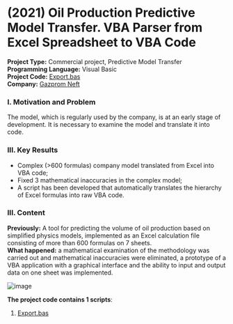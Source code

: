 #  (2021) Oil Production Predictive Model Transfer. VBA Parser from Excel Spreadsheet to VBA Code
**Project Type:** Commercial project, Predictive Model Transfer  
**Programming Language:** Visual Basic  
**Project Сode:**  [Export.bas](https://github.com/ResearchMachine/commercial-project-parcing-of-predictive-complex/blob/main/formula%20hierarchy%20export.bas)  
**Company:**  [Gazprom Neft](https://en.wikipedia.org/wiki/Gazprom_Neft)  




### I. Motivation and Problem
The model, which is regularly used by the company, is at an early stage of development. It is necessary to examine the model and translate it into code.


### III. Key Results 
* Complex (>600 formulas) company model translated from Excel into VBA code;
* Fixed 3 mathematical inaccuracies in the complex model;
* A script has been developed that automatically translates the hierarchy of Excel formulas into raw VBA code.

### III. Content
**Previously:** A tool for predicting the volume of oil production based on simplified physics models, implemented as an Excel calculation file consisting of more than 600 formulas on 7 sheets.  
**What happened:** a mathematical examination of the methodology was carried out and mathematical inaccuracies were eliminated, a prototype of a VBA application with a graphical interface and the ability to input and output data on one sheet was implemented.  

![image](https://github.com/ResearchMachine/commercial-project-parcing-of-predictive-complex/assets/70639823/512313fc-2b3d-4cdb-bd3a-984342e496a5)  



**The project code contains 1 scripts**:
1. [Export.bas](https://github.com/ResearchMachine/commercial-project-parcing-of-predictive-complex/blob/main/formula%20hierarchy%20export.bas)
